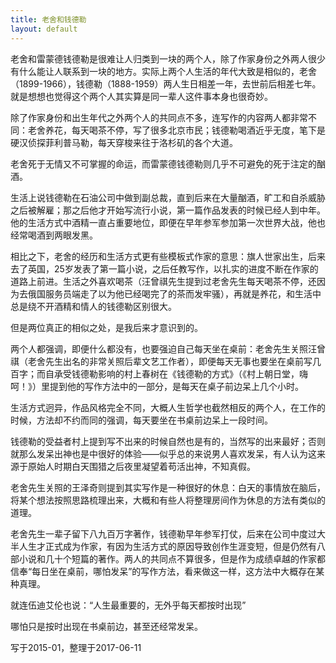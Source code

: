 ```yaml
---
title: 老舍和钱德勒
layout: default
---
```



老舍和雷蒙德钱德勒是很难让人归类到一块的两个人，除了作家身份之外两人很少有什么能让人联系到一块的地方。实际上两个人生活的年代大致是相似的，老舍（1899-1966），钱德勒（1888-1959）两人生日相差一年，去世前后相差七年。就是想想也觉得这个两个人其实算是同一辈人这件事本身也很奇妙。

除了作家身份和出生年代之外两个人的共同点不多，连写作的内容两人都非常不同：老舍养花，每天喝茶不停，写了很多北京市民；钱德勒喝酒近乎无度，笔下是硬汉侦探菲利普马勒，每天穿梭来往于洛杉矶的各个大道。

老舍死于无情又不可掌握的命运，而雷蒙德钱德勒则几乎不可避免的死于注定的酗酒。

生活上说钱德勒在石油公司中做到副总裁，直到后来在大量酗酒，旷工和自杀威胁之后被解雇；那之后他才开始写流行小说，第一篇作品发表的时候已经人到中年。他的生活方式中酒精一直占重要地位，即便在早年参军参加第一次世界大战，他也经常喝酒到两眼发黑。

相比之下，老舍的经历和生活方式更有些模板式作家的意思：旗人世家出生，后来去了英国，25岁发表了第一篇小说，之后任教写作，以扎实的进度不断在作家的道路上前进。生活之外喜欢喝茶（汪曾祺先生提到过老舍先生每天喝茶不停，还因为去俄国服务员端走了以为他已经喝完了的茶而发牢骚），再就是养花，和生活中总是绕不开酒精和情人的钱德勒区别很大。

但是两位真正的相似之处，是我后来才意识到的。

两个人都强调，即便什么都没有，也要强迫自己每天坐在桌前：老舍先生关照汪曾祺（老舍先生出名的非常关照后辈文艺工作者），即便每天无事也要坐在桌前写几百字；而自承受钱德勒影响的村上春树在《钱德勒的方式》（《村上朝日堂，嗨呵！》）里提到他的写作方法中的一部分，是每天在桌子前边呆上几个小时。

生活方式迥异，作品风格完全不同，大概人生哲学也截然相反的两个人，在工作的时候，方法却不约而同的强调，每天要坐在书桌前边呆上一段时间。

钱德勒的受益者村上提到写不出来的时候自然也是有的，当然写的出来最好；否则就那么发呆出神也是中很好的体验——似乎总的来说男人喜欢发呆，有人认为这来源于原始人时期白天围猎之后夜里凝望着苟活出神，不知真假。

老舍先生关照的王泽奇则提到其实写作是一种很好的休息：白天的事情放在脑后，将某个想法按照思路梳理出来，大概和有些人将整理房间作为休息的方法有类似的道理。

老舍先生一辈子留下八九百万字著作，钱德勒早年参军打仗，后来在公司中度过大半人生才正式成为作家，有因为生活方式的原因导致创作生涯变短，但是仍然有八部小说和几十个短篇的著作。两人的共同点不算很多，但是作为成绩卓越的作家都信奉“每日坐在桌前，哪怕发呆”的写作方法，看来做这一样，这方法中大概存在某种真理。

就连伍迪艾伦也说：“人生最重要的，无外乎每天都按时出现”

哪怕只是按时出现在书桌前边，甚至还经常发呆。

写于2015-01，整理于2017-06-11
